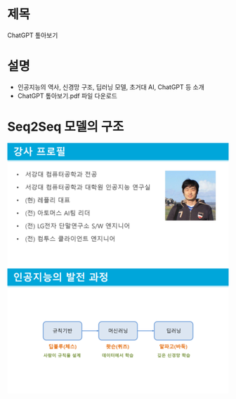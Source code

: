 # 제목
ChatGPT 톺아보기

# 설명
- 인공지능의 역사, 신경망 구조, 딥러닝 모델, 초거대 AI, ChatGPT 등 소개
- ChatGPT 톺아보기.pdf 파일 다운로드

# Seq2Seq 모델의 구조
<img src = "/image/image01.png">

<img src = "/image/image02.png">
